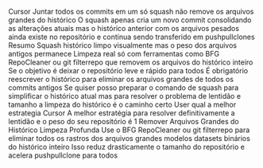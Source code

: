 Cursor
Juntar todos os commits em um só squash não remove os arquivos grandes do histórico O squash apenas cria um novo commit consolidando as alterações atuais mas o histórico anterior com os arquivos pesados ainda existe no repositório  e continua sendo transferido em pushpullclones
Resumo
 Squash  histórico limpo visualmente mas o peso dos arquivos antigos permanece
 Limpeza real  só com ferramentas como BFG RepoCleaner ou git filterrepo que removem os arquivos do histórico inteiro
Se o objetivo é deixar o repositório leve e rápido para todos
 É obrigatório reescrever o histórico para eliminar os arquivos grandes de todos os commits antigos
Se quiser posso preparar o comando de squash para simplificar o histórico atual mas para resolver o problema de lentidão e tamanho a limpeza do histórico é o caminho certo
User
qual a melhor estrategia
Cursor
A melhor estratégia para resolver definitivamente a lentidão e o peso do seu repositório é
 1 Remover Arquivos Grandes do Histórico Limpeza Profunda
 Use o BFG RepoCleaner ou git filterrepo para eliminar todos os rastros dos arquivos grandes modelos datasets binários do histórico inteiro
 Isso reduz drasticamente o tamanho do repositório e acelera pushpullclone para todos